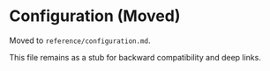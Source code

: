 # Configuration (Moved)

Moved to `reference/configuration.md`.

This file remains as a stub for backward compatibility and deep links.
